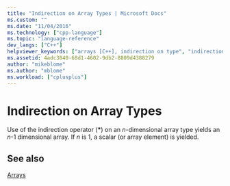 ```yaml
---
title: "Indirection on Array Types | Microsoft Docs"
ms.custom: ""
ms.date: "11/04/2016"
ms.technology: ["cpp-language"]
ms.topic: "language-reference"
dev_langs: ["C++"]
helpviewer_keywords: ["arrays [C++], indirection on type", "indirection operator [C++], array types"]
ms.assetid: 4adc3840-68d1-4602-9db2-8809d4388279
author: "mikeblome"
ms.author: "mblome"
ms.workload: ["cplusplus"]
---
```

# Indirection on Array Types
Use of the indirection operator (**\***) on an *n*-dimensional array type yields an *n*-1 dimensional array. If *n* is 1, a scalar (or array element) is yielded.  
  
## See also  
 [Arrays](../cpp/arrays-cpp.md)